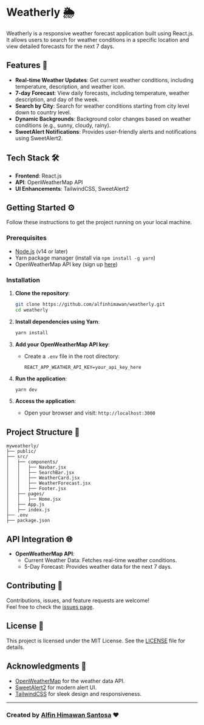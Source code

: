 # Weatherly 🌦️

Weatherly is a responsive weather forecast application built using React.js. It allows users to search for weather conditions in a specific location and view detailed forecasts for the next 7 days.

## Features 🚀

- **Real-time Weather Updates**: Get current weather conditions, including temperature, description, and weather icon.
- **7-day Forecast**: View daily forecasts, including temperature, weather description, and day of the week.
- **Search by City**: Search for weather conditions starting from city level down to country level.
- **Dynamic Backgrounds**: Background color changes based on weather conditions (e.g., sunny, cloudy, rainy).
- **SweetAlert Notifications**: Provides user-friendly alerts and notifications using SweetAlert2.

## Tech Stack 🛠️

- **Frontend**: React.js
- **API**: OpenWeatherMap API
- **UI Enhancements**: TailwindCSS, SweetAlert2

## Getting Started ⚙️

Follow these instructions to get the project running on your local machine.

### Prerequisites

- [Node.js](https://nodejs.org/) (v14 or later)
- Yarn package manager (install via `npm install -g yarn`)
- OpenWeatherMap API key (sign up [here](https://openweathermap.org/api))

### Installation

1. **Clone the repository**:
   ```bash
   git clone https://github.com/alfinhimawan/weatherly.git
   cd weatherly
   ```

2. **Install dependencies using Yarn**:
   ```bash
   yarn install
   ```

3. **Add your OpenWeatherMap API key**:
   - Create a `.env` file in the root directory:
     ```
     REACT_APP_WEATHER_API_KEY=your_api_key_here
     ```

4. **Run the application**:
   ```bash
   yarn dev
   ```

5. **Access the application**:
   - Open your browser and visit: `http://localhost:3000`

## Project Structure 📂

```
myweatherly/
├── public/
├── src/
│   ├── components/
│   │   ├── Navbar.jsx
│   │   ├── SearchBar.jsx
│   │   ├── WeatherCard.jsx
│   │   ├── WeatherForecast.jsx
│   │   ├── Footer.jsx
│   ├── pages/
│   │   ├── Home.jsx
│   ├── App.js
│   ├── index.js
├── .env
├── package.json
```

## API Integration 🌐

- **OpenWeatherMap API**:
  - Current Weather Data: Fetches real-time weather conditions.
  - 5-Day Forecast: Provides weather data for the next 7 days.

## Contributing 🤝

Contributions, issues, and feature requests are welcome!  
Feel free to check the [issues page](https://github.com/alfinhimawan/weatherly/issues).

## License 📜

This project is licensed under the MIT License. See the [LICENSE](LICENSE) file for details.

## Acknowledgments 🙌

- [OpenWeatherMap](https://openweathermap.org/) for the weather data API.
- [SweetAlert2](https://sweetalert2.github.io/) for modern alert UI.
- [TailwindCSS](https://tailwindcss.com/) for sleek design and responsiveness.

---

### Created by [Alfin Himawan Santosa](https://github.com/alfinhimawan) ❤️